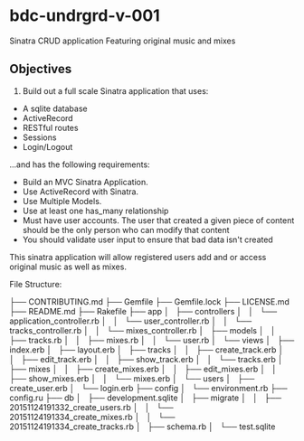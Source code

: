 # bdc-undrgrd-v-001
Sinatra CRUD application Featuring original music and mixes


## Objectives

1. Build out a full scale Sinatra application that uses:

+ A sqlite database
+ ActiveRecord
+ RESTful routes
+ Sessions
+ Login/Logout

...and has the following requirements:

- Build an MVC Sinatra Application.
- Use ActiveRecord with Sinatra.
- Use Multiple Models.
- Use at least one has_many relationship
- Must have user accounts. The user that created a given piece of content should be the only person who can     modify that content
- You should validate user input to ensure that bad data isn't created


This sinatra application will allow registered users add and or access original music as well as mixes.


File Structure:

├── CONTRIBUTING.md
├── Gemfile
├── Gemfile.lock
├── LICENSE.md
├── README.md
├── Rakefile
├── app
│   ├── controllers
│   │   └── application_controller.rb
│   │   └── user_controller.rb
│   │   └── tracks_controller.rb
│   │   └── mixes_controller.rb
│   ├── models
│   │   ├── tracks.rb
│   │   ├── mixes.rb
│   │   └── user.rb
│   └── views
│       ├── index.erb
│       ├── layout.erb
│       ├── tracks 
│       │   ├── create_track.erb
│       │   ├── edit_track.erb
│       │   ├── show_track.erb
│       │   └── tracks.erb
│       ├── mixes 
│       │   ├── create_mixes.erb
│       │   ├── edit_mixes.erb
│       │   ├── show_mixes.erb
│       │   └── mixes.erb
│       └── users
│           ├── create_user.erb
│           └── login.erb
├── config
│   └── environment.rb
├── config.ru
├── db
│   ├── development.sqlite
│   ├── migrate
│   │   ├── 20151124191332_create_users.rb
│   │   └── 20151124191334_create_mixes.rb
│   │   └── 20151124191334_create_tracks.rb
│   ├── schema.rb
│   └── test.sqlite 